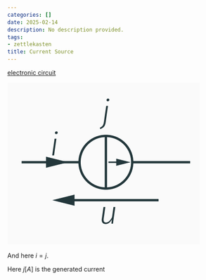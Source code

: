```yaml
---
categories: []
date: 2025-02-14
description: No description provided.
tags:
- zettlekasten
title: Current Source
---
```


[electronic circuit](electronic%20circuit)

![Pasted image 20221026210231](attachments/Pasted%20image%2020221026210231.png)

And here $i=j$.

Here $j[A]$ is the generated current